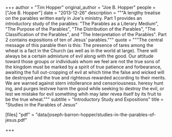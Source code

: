 +++
author = "Tim Hopper"
original_author = "Joe B. Hopper"
people = ["Joe B. Hopper"]
date = "2013-12-26"
description = """A lengthy treatise on the parables written early in Joe's ministry. Part 1 provides an introductory study of the parables: "The Parables as a Literary Medium", "The Purpose of the Parables", "The Distribution of the Parables", "The Classification of the Parables", and "The Interpretation of the Parables". Part 2 contains expositions of ten of Jesus' parables."""
quote = """The central message of this parable then is this: The presence of tares among the wheat is a fact in the Church (as well as in the world at large). There will always be a certain admixture of evil along with the good. Our attitude toward those groups or individuals whom we feel are not the true sons of the kingdom must be marked by a spirit of true patience and forbearance, awaiting the full out-cropping of evil at which time the false and wicked will be destroyed and the true and righteous rewarded according to their merits. We are warned against stern intollerance and censoriousness. heresy hunt ing, and purges lestvwe harm the good while seeking to destroy the evil, or lest we mistake for evil something whih may later revea itself by its fruit to be the true wheat."""
subtitle = "Introductory Study and Expositions"
title = "Studies in the Parables of Jesus"

[files]
"pdf" = "data/joseph-barron-hopper/studies-in-the-parables-of-jesus.pdf"

+++